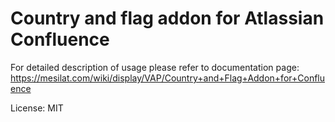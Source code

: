 # Country and flag addon for Atlassian Confluence

For detailed description of usage please refer to documentation page:
https://mesilat.com/wiki/display/VAP/Country+and+Flag+Addon+for+Confluence

License: MIT
